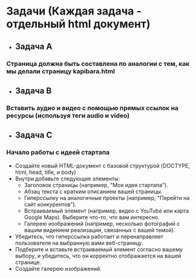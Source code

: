 # Задачи (Каждая задача - отдельный html документ)

* ## Задача А

### Страница должна быть составлена по аналогии с тем, как мы делали страницу kapibara.html

* ## Задача В

### Bставить аудио и видео с помощью прямых ссылок на ресурсы (используя теги audio и video)

* ## Задача С

### Начало работы с идеей стартапа

* Создайте новый HTML-документ с базовой структурой (DOCTYPE, html, head, title, и body)
* Внутри <body> добавьте следующие элементы:
  * Заголовок страницы (например, "Моя идея стартапа").
  * Абзац текста с кратким описанием вашей страницы.
  * Гиперссылку на аналогичные проекты (например, "Перейти на сайт конкурентов").
  * Встраиваемый элемент (например, видео с YouTube или карта Google Maps). Выберите что-то, что вам интересно.
  * Галерею изображений (например, несколько фотографий с вашим видением реализации, связанных с вашей темой).
* Убедитесь, что гиперссылка работает и перенаправляет пользователя на выбранную вами веб-страницу.
* Подберите и вставьте встраиваемый элемент согласно вашему выбору, и убедитесь, что он корректно отображается на вашей странице.
* Создайте галерею изображений.

